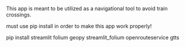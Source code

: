 This app is meant to be utilized as a navigational tool to avoid train crossings.

must use pip install in order to make this app work properly!

pip install streamlit folium geopy streamlit_folium openrouteservice gtts
